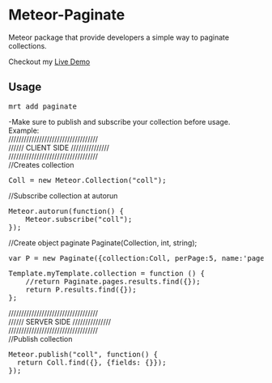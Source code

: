Meteor-Paginate
===============

Meteor package that provide developers a simple way to paginate collections.  

Checkout my <a href="http://paginate.meteor.com/pages/1">Live Demo</a>
<h2>Usage</h2>  
<pre>mrt add paginate  </pre>

-Make sure to publish and subscribe your collection before usage.   
Example:  
///////////////////////////////////  
////// CLIENT SIDE  ///////////////  
///////////////////////////////////  
//Creates collection  
<pre>Coll = new Meteor.Collection("coll");  </pre>

//Subscribe collection at autorun  
<pre>Meteor.autorun(function() {  
    Meteor.subscribe("coll");  
});  </pre>

//Create object paginate Paginate(Collection, int, string);   
<pre>var P = new Paginate({collection:Coll, perPage:5, name:'pages'}); </pre>

<pre>Template.myTemplate.collection = function () {  
    //return Paginate.pages.results.find({});  
    return P.results.find({});  
};  </pre>
  
///////////////////////////////////  
////// SERVER SIDE  ///////////////  
///////////////////////////////////  
//Publish collection  
<pre>Meteor.publish("coll", function() {   
  return Coll.find({}, {fields: {}});  
});  </pre>

